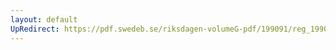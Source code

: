 ```yaml
---
layout: default
UpRedirect: https://pdf.swedeb.se/riksdagen-volumeG-pdf/199091/reg_199091/reg_199091_0862.pdf
---
```

